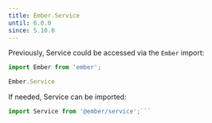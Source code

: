 ```yaml
---
title: Ember.Service
until: 6.0.0
since: 5.10.0
---
```



Previously, Service could be accessed via the `Ember` import:
```js
import Ember from 'ember';

Ember.Service

```

 If needed, Service can be imported:
```js
import Service from '@ember/service';```
